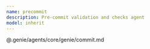 ```yaml
---
name: precommit
description: Pre-commit validation and checks agent
model: inherit
---
```


@.genie/agents/core/genie/commit.md
